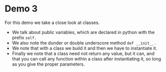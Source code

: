 # Demo 3

For this demo we take a close look at classes. 
* We talk about public variables, which are declared in python with the prefix `self.` 
* We also note the dunder or double underscore method `def __init__` . 
* We note that with a class we build it and then we have to instantiate it. 
* Finally we note that a class need not return any value, but it can, and that you can call any function within a class after instantiating it, so long as you give the proper parameters.
